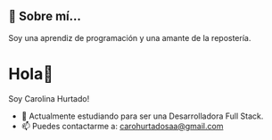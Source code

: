 
## 🚀 Sobre mí...
Soy una aprendiz de programación y una amante de la repostería.

# Hola👋
Soy Carolina Hurtado!

- 🌱 Actualmente estudiando para ser una Desarrolladora Full Stack.
- 📫 Puedes contactarme a: carohurtadosaa@gmail.com


